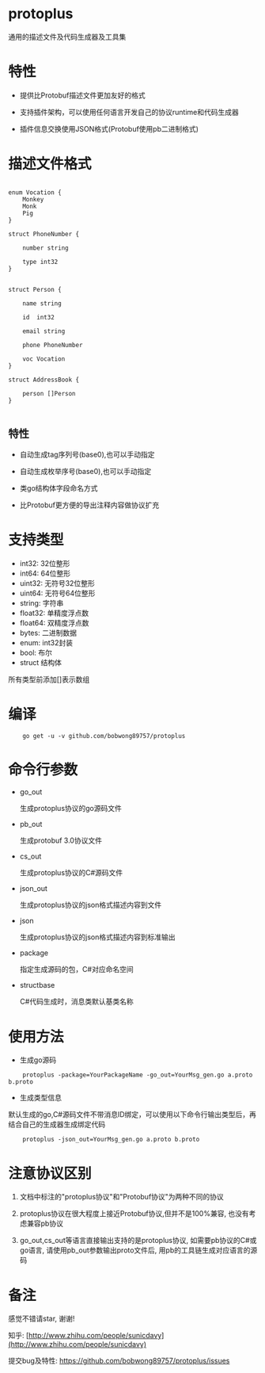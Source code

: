 # protoplus
通用的描述文件及代码生成器及工具集


# 特性

* 提供比Protobuf描述文件更加友好的格式

* 支持插件架构，可以使用任何语言开发自己的协议runtime和代码生成器

* 插件信息交换使用JSON格式(Protobuf使用pb二进制格式)


# 描述文件格式

```

enum Vocation {
	Monkey
	Monk
	Pig
}

struct PhoneNumber {

	number string

	type int32
}


struct Person {

	name string

	id  int32

	email string

	phone PhoneNumber

	voc Vocation
}

struct AddressBook {

	person []Person
}


```

## 特性

* 自动生成tag序列号(base0),也可以手动指定

* 自动生成枚举序号(base0),也可以手动指定

* 类go结构体字段命名方式

* 比Protobuf更方便的导出注释内容做协议扩充

# 支持类型

* int32: 32位整形
* int64: 64位整形
* uint32: 无符号32位整形
* uint64: 无符号64位整形
* string: 字符串
* float32: 单精度浮点数
* float64: 双精度浮点数
* bytes: 二进制数据
* enum: int32封装
* bool: 布尔
* struct 结构体

所有类型前添加[]表示数组

# 编译

```
	go get -u -v github.com/bobwong89757/protoplus
```


# 命令行参数

- go_out

    生成protoplus协议的go源码文件

- pb_out

    生成protobuf 3.0协议文件

- cs_out

    生成protoplus协议的C#源码文件

- json_out

    生成protoplus协议的json格式描述内容到文件

- json

    生成protoplus协议的json格式描述内容到标准输出

- package

    指定生成源码的包，C#对应命名空间

- structbase

    C#代码生成时，消息类默认基类名称

# 使用方法

* 生成go源码

```
    protoplus -package=YourPackageName -go_out=YourMsg_gen.go a.proto b.proto
```

* 生成类型信息

默认生成的go,C#源码文件不带消息ID绑定，可以使用以下命令行输出类型后，再结合自己的生成器生成绑定代码

```
    protoplus -json_out=YourMsg_gen.go a.proto b.proto
```


# 注意协议区别

1. 文档中标注的"protoplus协议"和"Protobuf协议"为两种不同的协议

2. protoplus协议在很大程度上接近Protobuf协议,但并不是100%兼容, 也没有考虑兼容pb协议

3. go_out,cs_out等语言直接输出支持的是protoplus协议, 
如需要pb协议的C#或go语言, 请使用pb_out参数输出proto文件后, 用pb的工具链生成对应语言的源码


# 备注

感觉不错请star, 谢谢!

知乎: [http://www.zhihu.com/people/sunicdavy](http://www.zhihu.com/people/sunicdavy)

提交bug及特性: https://github.com/bobwong89757/protoplus/issues
